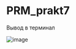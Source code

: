 # PRM_prakt7
Вывод в терминал


![image](https://user-images.githubusercontent.com/46136992/218335187-035d9abd-b456-45c9-9759-01f4be264118.png)
